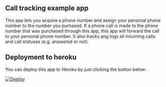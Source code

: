 ## Call tracking example app

This app lets you acquire a phone number and assign your personal phone number to the number you purhased.
If a phone call is made to the phone number that was purchased through this app, this app will forward the
call to your personal phone number. It also tracks ang logs all incoming calls and call statuses 
(e.g. answered or not).

## Deployment to heroku

You can deploy this app to Heroku by just clicking the button below:

[![Deploy](https://www.herokucdn.com/deploy/button.svg)](https://heroku.com/deploy)


